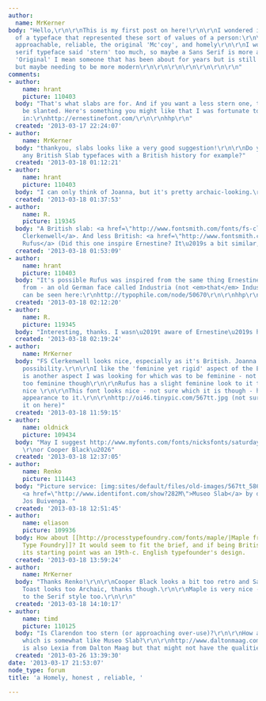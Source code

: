 ```yaml
---
author:
  name: MrKerner
body: "Hello,\r\n\r\nThis is my first post on here!\r\n\r\nI wondered if you knew
  of a typeface that represented these sort of values of a person:\r\n\r\nhonest,
  approachable, reliable, the original 'Mc'coy', and homely\r\n\r\nI wondered if a
  serif typeface said 'stern' too much, so maybe a Sans Serif is more appropriate\r\n\r\nBy
  'Original' I mean someone that has been about for years but is still among the best
  but maybe needing to be more modern\r\n\r\n\r\n\r\n\r\n\r\n\r\n"
comments:
- author:
    name: hrant
    picture: 110403
  body: "That's what slabs are for. And if you want a less stern one, the serifs should
    be slanted. Here's something you might like that I was fortunate to be involved
    in:\r\nhttp://ernestinefont.com/\r\n\r\nhhp\r\n"
  created: '2013-03-17 22:24:07'
- author:
    name: MrKerner
  body: "thankyou, slabs looks like a very good suggestion!\r\n\r\nDo you know of
    any British Slab typefaces with a British history for example?"
  created: '2013-03-18 01:12:21'
- author:
    name: hrant
    picture: 110403
  body: "I can only think of Joanna, but it's pretty archaic-looking.\r\n\r\nhhp\r\n"
  created: '2013-03-18 01:37:53'
- author:
    name: R.
    picture: 119345
  body: "A British slab: <a href=\"http://www.fontsmith.com/fonts/fs-clerkenwell.cfm\">FS
    Clerkenwell</a>. And less British: <a href=\"http://www.fontsmith.com/fonts/fs-rufus.cfm?\">FS
    Rufus</a> (Did this one inspire Ernestine? It\u2019s a bit similar, but less quirky.)."
  created: '2013-03-18 01:53:09'
- author:
    name: hrant
    picture: 110403
  body: "It's possible Rufus was inspired from the same thing Ernestine was inspired
    from - an old German face called Industria (not <em>that</em> Industria) which
    can be seen here:\r\nhttp://typophile.com/node/50670\r\n\r\nhhp\r\n"
  created: '2013-03-18 02:12:20'
- author:
    name: R.
    picture: 119345
  body: "Interesting, thanks. I wasn\u2019t aware of Ernestine\u2019s history."
  created: '2013-03-18 02:19:24'
- author:
    name: MrKerner
  body: "FS Clerkenwell looks nice, especially as it's British. Joanna could be a
    possibility.\r\n\r\nI like the 'feminine yet rigid' aspect of the Ernestine, which
    is another aspect I was looking for which was to be feminine - not necessarily
    too feminine though\r\n\r\nRufus has a slight feminine look to it too which is
    nice \r\n\r\nThis font looks nice - not sure which it is though - has a feminine
    appearance to it.\r\n\r\nhttp://oi46.tinypic.com/567tt.jpg (not sure how to link
    it on here)"
  created: '2013-03-18 11:59:15'
- author:
    name: oldnick
    picture: 109434
  body: "May I suggest http://www.myfonts.com/fonts/nicksfonts/saturday-morning-toast/saturday-morning-toast/
    \r\nor Cooper Black\u2026"
  created: '2013-03-18 12:37:05'
- author:
    name: Renko
    picture: 111443
  body: "Picture service: [img:sites/default/files/old-images/567tt_5862.jpg.png]\r\n\r\nThat's
    <a href=\"http://www.identifont.com/show?282M\">Museo Slab</a> by dutch typedesigner
    Jos Buivenga. "
  created: '2013-03-18 12:51:45'
- author:
    name: eliason
    picture: 109936
  body: How about [[http://processtypefoundry.com/fonts/maple/|Maple from Process
    Type Foundry]]? It would seem to fit the brief, and if being British is a plus
    its starting point was an 19th-c. English typefounder's design.
  created: '2013-03-18 13:59:24'
- author:
    name: MrKerner
  body: "Thanks Renko!\r\n\r\nCooper Black looks a bit too retro and Saturday Morning
    Toast looks too Archaic, thanks though.\r\n\r\nMaple is very nice - gives an alternative
    to the Serif style too.\r\n\r\n"
  created: '2013-03-18 14:10:17'
- author:
    name: timd
    picture: 110125
  body: "Is Clarendon too stern (or approaching over-use)?\r\n\r\nHow about Plume,
    which is somewhat like Museo Slab?\r\n\r\nhttp://www.daltonmaag.com/buyonline/fonts/plume\r\n\r\nThere
    is also Lexia from Dalton Maag but that might not have the qualities you want.\r\n\r\nTim"
  created: '2013-03-26 13:39:30'
date: '2013-03-17 21:53:07'
node_type: forum
title: 'a Homely, honest , reliable, '

---
```

